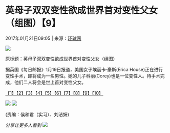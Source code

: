 # 英母子双双变性欲成世界首对变性父女（组图）【9】

2017年01月21日09:05 | 来源：[环球网](http://www.huanqiu.com/)

![](http://www.people.com.cn/mediafile/pic/20170121/13/9037142960624275065.jpg)

原标题：英母子双双变性欲成世界首对变性父女（组图）

据英国《每日邮报》1月19日报道，美国女子埃丽卡·豪斯(Erica House)正在进行变性手术，即将成为一名男性。她的儿子科丽(Corey)也是一位变性人。待手术完成，他们二人将会是世上首对变性父女。

[【1】](/n1/2017/0121/c1002-29039763.html)[【2】](/n1/2017/0121/c1002-29039763-2.html)[【3】](/n1/2017/0121/c1002-29039763-3.html)[【4】](/n1/2017/0121/c1002-29039763-4.html)[【5】](/n1/2017/0121/c1002-29039763-5.html)[【6】](/n1/2017/0121/c1002-29039763-6.html)[【7】](/n1/2017/0121/c1002-29039763-7.html)[【8】](/n1/2017/0121/c1002-29039763-8.html)[【9】](/n1/2017/0121/c1002-29039763-9.html)[【10】](/n1/2017/0121/c1002-29039763-10.html)

[![](/img/prev_page.jpg)](/n1/2017/0121/c1002-29039763-8.html)
[![](/img/next_page.jpg)](/n1/2017/0121/c1002-29039763-10.html)

(责编：侯和君（实习）、刘洁妍)

_分享让更多人看到 _![](/img/2020wbc/imgs/share.png)__